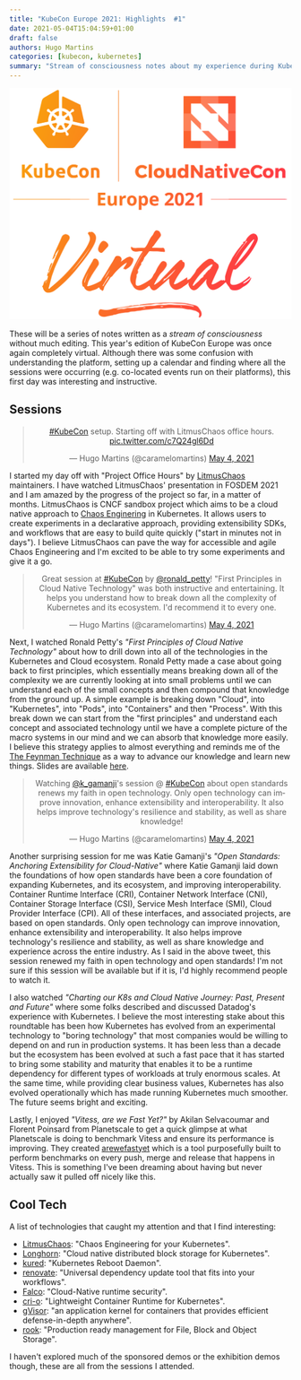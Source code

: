 ```yaml
---
title: "KubeCon Europe 2021: Highlights  #1"
date: 2021-05-04T15:04:59+01:00
draft: false
authors: Hugo Martins
categories: [kubecon, kubernetes]
summary: "Stream of consciousness notes about my experience during KubeCon Europe 2021 and cool things I've learned or enjoyed."
---
```


![kubecon-logo](https://raw.githubusercontent.com/cncf/artwork/master/other/kubecon-cloudnativecon/2021-eu-virtual/color/kubecon-eu-2021-color.png)

These will be a series of notes written as a _stream of consciousness_ without much editing. This year's edition of KubeCon Europe was once again completely virtual. Although there was some confusion with understanding the platform, setting up a calendar and finding where all the sessions were occurring (e.g. co-located events run on their platforms), this first day was interesting and instructive.

## Sessions

<blockquote align="center" class="twitter-tweet"><p lang="en" dir="ltr"><a href="https://twitter.com/hashtag/KubeCon?src=hash&amp;ref_src=twsrc%5Etfw">#KubeCon</a> setup. Starting off with LitmusChaos office hours. <a href="https://t.co/c7Q24gl6Dd">pic.twitter.com/c7Q24gl6Dd</a></p>&mdash; Hugo Martins (@caramelomartins) <a href="https://twitter.com/caramelomartins/status/1389510179021017089?ref_src=twsrc%5Etfw">May 4, 2021</a></blockquote> <script async src="https://platform.twitter.com/widgets.js" charset="utf-8"></script> 

I started my day off with "Project Office Hours" by [LitmusChaos](https://litmuschaos.io/) maintainers. I have watched LitmusChaos' presentation in FOSDEM 2021 and I am amazed by the progress of the project so far, in a matter of months. LitmusChaos is CNCF sandbox project which aims to be a cloud native approach to [Chaos Enginering](https://en.wikipedia.org/wiki/Chaos_engineering) in Kubernetes. It allows users to create experiments in a declarative approach, providing extensibility SDKs, and workflows that are easy to build quite quickly ("start in minutes not in days"). I believe LitmusChaos can pave the way for accessible and agile Chaos Engineering and I'm excited to be able to try some experiments and give it a go.

<blockquote align="center" class="twitter-tweet"><p lang="en" dir="ltr">Great session at <a href="https://twitter.com/hashtag/KubeCon?src=hash&amp;ref_src=twsrc%5Etfw">#KubeCon</a> by <a href="https://twitter.com/ronald_petty?ref_src=twsrc%5Etfw">@ronald_petty</a>! &quot;First Principles in Cloud Native Technology&quot; was both instructive and entertaining. It helps you understand how to break down all the complexity of Kubernetes and its ecosystem. I&#39;d recommend it to every one.</p>&mdash; Hugo Martins (@caramelomartins) <a href="https://twitter.com/caramelomartins/status/1389551903743352836?ref_src=twsrc%5Etfw">May 4, 2021</a></blockquote> <script async src="https://platform.twitter.com/widgets.js" charset="utf-8"></script>

Next, I watched Ronald Petty's _"First Principles of Cloud Native Technology"_ about how to drill down into all of the technologies in the Kubernetes and Cloud ecosystem. Ronald Petty made a case about going back to first principles, which essentially means breaking down all of the complexity we are currently looking at into small problems until we can understand each of the small concepts and then compound that knowledge from the ground up. A simple example is breaking down "Cloud", into "Kubernetes", into "Pods", into "Containers" and then "Process". With this break down we can start from the "first principles" and understand each concept and associated technology until we have a complete picture of the macro systems in our mind and we can absorb that knowledge more easily. I believe this strategy applies to almost everything and reminds me of the [The Feynman Technique](https://fs.blog/2021/02/feynman-learning-technique/) as a way to advance our knowledge and learn new things. Slides are available [here](https://static.sched.com/hosted_files/kccnceu2021/58/FirstPrinciplesOfCloudNativeTechnologyKubeCon_EU_2021.pdf).

<blockquote align="center" class="twitter-tweet"><p lang="en" dir="ltr">Watching <a href="https://twitter.com/k_gamanji?ref_src=twsrc%5Etfw">@k_gamanji</a>&#39;s session @ <a href="https://twitter.com/hashtag/KubeCon?src=hash&amp;ref_src=twsrc%5Etfw">#KubeCon</a> about open standards renews my faith in open technology. Only open technology can improve innovation, enhance extensibility and interoperability. It also helps improve technology&#39;s resilience and stability, as well as share knowledge!</p>&mdash; Hugo Martins (@caramelomartins) <a href="https://twitter.com/caramelomartins/status/1389554038849556480?ref_src=twsrc%5Etfw">May 4, 2021</a></blockquote> <script async src="https://platform.twitter.com/widgets.js" charset="utf-8"></script> 

Another surprising session for me was Katie Gamanji's _"Open Standards: Anchoring Extensibility for Cloud-Native"_ where Katie Gamanji laid down the foundations of how open standards have been a core foundation of expanding Kubernetes, and its ecosystem, and improving interoperability. Container Runtime Interface (CRI), Container Network Interface (CNI), Container Storage Interface (CSI), Service Mesh Interface (SMI), Cloud Provider Interface (CPI). All of these interfaces, and associated projects, are based on open standards. Only open technology can improve innovation, enhance extensibility and interoperability. It also helps improve technology's resilience and stability, as well as share knowledge and experience across the entire industry. As I said in the above tweet, this session renewed my faith in open technology and open standards! I'm not sure if this session will be available but if it is, I'd highly recommend people to watch it.

I also watched _"Charting our K8s and Cloud Native Journey: Past, Present and Future"_ where some folks described and discussed Datadog's experience with Kubernetes. I believe the most interesting stake about this roundtable has been how Kubernetes has evolved from an experimental technology to "boring technology" that most companies would be willing to depend on and run in production systems. It has been less than a decade but the ecosystem has been evolved at such a fast pace that it has started to bring some stability and maturity that enables it to be a runtime dependency for different types of workloads at truly enormous scales. At the same time, while providing clear business values, Kubernetes has also evolved operationally which has made running Kubernetes much smoother. The future seems bright and exciting.

Lastly, I enjoyed _"Vitess, are we Fast Yet?"_ by Akilan Selvacoumar and Florent Poinsard from Planetscale to get a quick glimpse at what Planetscale is doing to benchmark Vitess and ensure its performance is improving. They created [arewefastyet](https://github.com/vitessio/arewefastyet/) which is a tool purposefully built to perform benchmarks on every push, merge and release that happens in Vitess. This is something I've been dreaming about having but never actually saw it pulled off nicely like this.

## Cool Tech

A list of technologies that caught my attention and that I find interesting:

- [LitmusChaos](https://litmuschaos.io/): "Chaos Engineering for your Kubernetes".
- [Longhorn](https://longhorn.io/): "Cloud native distributed block storage for Kubernetes".
- [kured](https://github.com/weaveworks/kured): "Kubernetes Reboot Daemon".
- [renovate](https://github.com/renovatebot/renovate): "Universal dependency update tool that fits into your workflows".
- [Falco](https://falco.org/): "Cloud-Native runtime security".
- [cri-o](https://cri-o.io/): "Lightweight Container Runtime for Kubernetes".
- [gVisor](https://gvisor.dev/): "an application kernel for containers that provides efficient defense-in-depth anywhere".
- [rook](https://rook.io/): "Production ready management for File, Block and Object Storage".

I haven't explored much of the sponsored demos or the exhibition demos though, these are all from the sessions I attended.